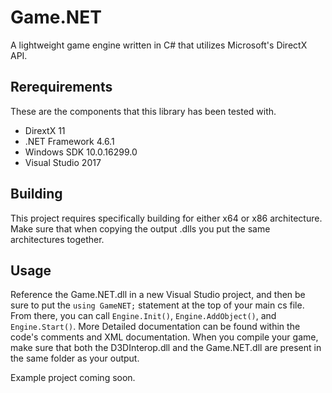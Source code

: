# Game.NET
A lightweight game engine written in C# that utilizes Microsoft's DirectX API.

## Rerequirements
These are the components that this library has been tested with.
* DirextX 11
* .NET Framework 4.6.1
* Windows SDK 10.0.16299.0
* Visual Studio 2017
## Building
This project requires specifically building for either x64 or x86 architecture. Make sure that when copying the output .dlls you put the same architectures together.
## Usage
Reference the Game.NET.dll in a new Visual Studio project, and then be sure to put the `using GameNET;` statement at the top of your main cs file. From there, you can call `Engine.Init()`, `Engine.AddObject()`, and `Engine.Start()`. More Detailed documentation can be found within the code's comments and XML documentation. When you compile your game, make sure that both the D3DInterop.dll and the Game.NET.dll are present in the same folder as your output.

Example project coming soon.
